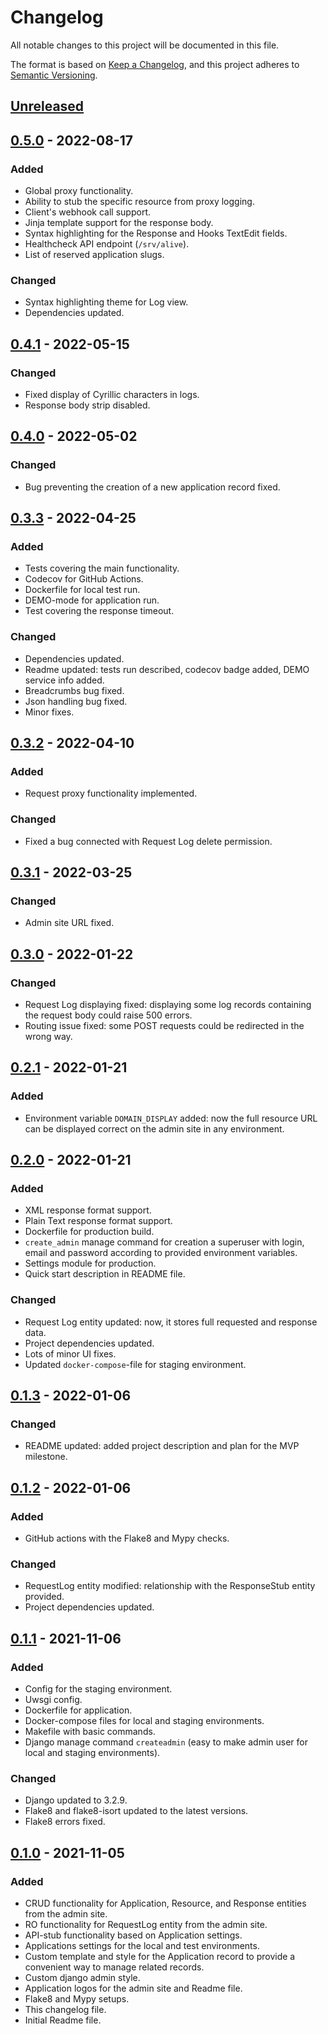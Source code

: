 # Changelog
All notable changes to this project will be documented in this file.

The format is based on [Keep a Changelog](https://keepachangelog.com/en/1.0.0/),
and this project adheres to [Semantic Versioning](https://semver.org/spec/v2.0.0.html).

## [Unreleased]

## [0.5.0] - 2022-08-17
### Added
- Global proxy functionality.
- Ability to stub the specific resource from proxy logging.
- Client's webhook call support.
- Jinja template support for the response body.
- Syntax highlighting for the Response and Hooks TextEdit fields.
- Healthcheck API endpoint (`/srv/alive`).
- List of reserved application slugs.

### Changed
- Syntax highlighting theme for Log view.
- Dependencies updated.

## [0.4.1] - 2022-05-15
### Changed
- Fixed display of Cyrillic characters in logs.
- Response body strip disabled.

## [0.4.0] - 2022-05-02
### Changed
- Bug preventing the creation of a new application record fixed. 

## [0.3.3] - 2022-04-25
### Added
- Tests covering the main functionality.
- Codecov for GitHub Actions.
- Dockerfile for local test run.
- DEMO-mode for application run.
- Test covering the response timeout.

### Changed
- Dependencies updated.
- Readme updated: tests run described, codecov badge added, DEMO service info added.
- Breadcrumbs bug fixed.
- Json handling bug fixed.
- Minor fixes.

## [0.3.2] - 2022-04-10
### Added
- Request proxy functionality implemented.

### Changed
- Fixed a bug connected with Request Log delete permission.

## [0.3.1] - 2022-03-25
### Changed
- Admin site URL fixed.

## [0.3.0] - 2022-01-22
### Changed
- Request Log displaying fixed: displaying some log records containing the request body could raise 500 errors.
- Routing issue fixed: some POST requests could be redirected in the wrong way.

## [0.2.1] - 2022-01-21
### Added
- Environment variable `DOMAIN_DISPLAY` added: now the full resource URL can be displayed correct on the admin site 
in any environment. 

## [0.2.0] - 2022-01-21
### Added
- XML response format support.
- Plain Text response format support.
- Dockerfile for production build.
- `create_admin` manage command for creation a superuser with login, email and password according to provided 
environment variables.
- Settings module for production.
- Quick start description in README file.

### Changed
- Request Log entity updated: now, it stores full requested and response data.
- Project dependencies updated.
- Lots of minor UI fixes.
- Updated `docker-compose`-file for staging environment.

## [0.1.3] - 2022-01-06
### Changed
- README updated: added project description and plan for the MVP milestone.

## [0.1.2] - 2022-01-06
### Added
- GitHub actions with the Flake8 and Mypy checks.

### Changed
- RequestLog entity modified: relationship with the ResponseStub entity provided.
- Project dependencies updated.

## [0.1.1] - 2021-11-06
### Added
- Config for the staging environment.
- Uwsgi config.
- Dockerfile for application.
- Docker-compose files for local and staging environments.
- Makefile with basic commands.
- Django manage command `createadmin` (easy to make admin user for local and staging environments). 

### Changed
- Django updated to 3.2.9.
- Flake8 and flake8-isort updated to the latest versions.
- Flake8 errors fixed.


## [0.1.0] - 2021-11-05
### Added
- CRUD functionality for Application, Resource, and Response entities from the admin site.
- RO functionality for RequestLog entity from the admin site.
- API-stub functionality based on Application settings.
- Applications settings for the local and test environments.
- Custom template and style for the Application record to provide a convenient way to manage related records.
- Custom django admin style.
- Application logos for the admin site and Readme file.
- Flake8 and Mypy setups.
- This changelog file.
- Initial Readme file. 

[Unreleased]: https://github.com/s-nagaev/stubborn/compare/v0.5.0...HEAD
[0.5.0]: https://github.com/s-nagaev/stubborn/compare/v0.4.1...v0.5.0
[0.4.1]: https://github.com/s-nagaev/stubborn/compare/v0.4.0...v0.4.1
[0.4.0]: https://github.com/s-nagaev/stubborn/compare/v0.3.3...v0.4.0
[0.3.3]: https://github.com/s-nagaev/stubborn/compare/v0.3.2...v0.3.3
[0.3.2]: https://github.com/s-nagaev/stubborn/compare/v0.3.1...v0.3.2
[0.3.1]: https://github.com/s-nagaev/stubborn/compare/v0.3.0...v0.3.1
[0.3.0]: https://github.com/s-nagaev/stubborn/compare/v0.2.1...v0.3.0
[0.2.1]: https://github.com/s-nagaev/stubborn/compare/v0.2.0...v0.2.1
[0.2.0]: https://github.com/s-nagaev/stubborn/compare/v0.1.3...v0.2.0
[0.1.3]: https://github.com/s-nagaev/stubborn/compare/v0.1.2...v0.1.3
[0.1.2]: https://github.com/s-nagaev/stubborn/compare/v0.1.1...v0.1.2
[0.1.1]: https://github.com/s-nagaev/stubborn/compare/v0.1.0...v0.1.1
[0.1.0]: https://github.com/s-nagaev/stubborn/tree/v0.1.0